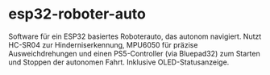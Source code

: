 # esp32-roboter-auto
Software für ein ESP32 basiertes Roboterauto, das autonom navigiert. Nutzt HC-SR04 zur Hinderniserkennung, MPU6050 für präzise Ausweichdrehungen und einen PS5-Controller (via Bluepad32) zum Starten und Stoppen der autonomen Fahrt. Inklusive OLED-Statusanzeige.
